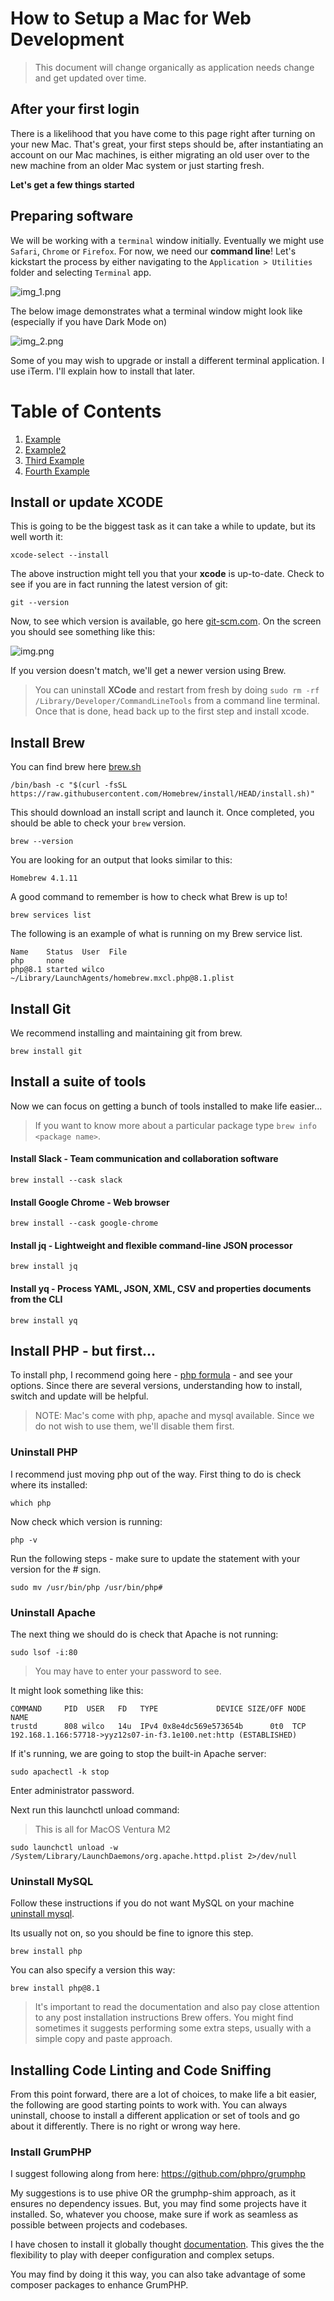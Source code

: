 # How to Setup a Mac for Web Development

> This document will change organically as application needs change and get updated over time.

## After your first login

There is a likelihood that you have come to this page right after turning on your new Mac. That's great, your first steps should be, after instantiating an account on our Mac machines, is either migrating an old user over to the new machine from an older Mac system or just starting fresh.

**Let's get a few things started**

## Preparing software

We will be working with a `terminal` window initially. Eventually we might use `Safari`, `Chrome` or `Firefox`. For now, we need our **command line**! Let's kickstart the process by either navigating to the `Application > Utilities` folder and selecting `Terminal` app.

![img_1.png](img_1.png)

The below image demonstrates what a terminal window might look like (especially if you have Dark Mode on)

![img_2.png](img_2.png)

Some of you may wish to upgrade or install a different terminal application. I use iTerm. I'll explain how to install that later.

# Table of Contents
1. [Example](#example)
2. [Example2](#example2)
3. [Third Example](#third-example)
4. [Fourth Example](#fourth-examplehttpwwwfourthexamplecom)

## Install or update XCODE

This is going to be the biggest task as it can take a while to update, but its well worth it:

```shell
xcode-select --install
```

The above instruction might tell you that your **xcode** is up-to-date. Check to see if you are in fact running the latest version of git:

```shell
git --version
```

Now, to see which version is available, go here [git-scm.com](https://git-scm.com/downloads). On the screen you should see something like this:

![img.png](img.png)

If you version doesn't match, we'll get a newer version using Brew.

> You can uninstall **XCode** and restart from fresh by doing `sudo rm -rf /Library/Developer/CommandLineTools` from a command line terminal. Once that is done, head back up to the first step and install xcode.

## Install Brew

You can find brew here [brew.sh](https://brew.sh/)
```shell
/bin/bash -c "$(curl -fsSL https://raw.githubusercontent.com/Homebrew/install/HEAD/install.sh)"
```

This should download an install script and launch it. Once completed, you should be able to check your `brew` version.

```shell
brew --version
```

You are looking for an output that looks similar to this:

```shell
Homebrew 4.1.11
```

A good command to remember is how to check what Brew is up to!

```shell
brew services list
```

The following is an example of what is running on my Brew service list.

```shell
Name    Status  User  File
php     none
php@8.1 started wilco ~/Library/LaunchAgents/homebrew.mxcl.php@8.1.plist
```

## Install Git

We recommend installing and maintaining git from brew.

```shell
brew install git
```

## Install a suite of tools

Now we can focus on getting a bunch of tools installed to make life easier...

> If you want to know more about a particular package type `brew info <package name>`.

#### Install Slack - Team communication and collaboration software
```shell
brew install --cask slack
```

#### Install Google Chrome - Web browser
```shell
brew install --cask google-chrome
```

#### Install jq - Lightweight and flexible command-line JSON processor
```shell
brew install jq
```

#### Install yq - Process YAML, JSON, XML, CSV and properties documents from the CLI
```shell
brew install yq
```

## Install PHP - but first...

To install php, I recommend going here - [php formula](https://formulae.brew.sh/formula/php) - and see your options. Since there are several versions, understanding how to install, switch and update will be helpful.

> NOTE: Mac's come with php, apache and mysql available. Since we do not wish to use them, we'll disable them first.

### Uninstall PHP

I recommend just moving php out of the way. First thing to do is check where its installed:

```shell
which php
```

Now check which version is running:

```shell
php -v
```

Run the following steps - make sure to update the statement with your version for the # sign.

```shell
sudo mv /usr/bin/php /usr/bin/php#
```

### Uninstall Apache

The next thing we should do is check that Apache is not running:

```shell
sudo lsof -i:80
```

> You may have to enter your password to see.

It might look something like this:

```shell
COMMAND     PID  USER   FD   TYPE             DEVICE SIZE/OFF NODE NAME
trustd      808 wilco   14u  IPv4 0x8e4dc569e573654b      0t0  TCP 192.168.1.166:57718->yyz12s07-in-f3.1e100.net:http (ESTABLISHED)
```

If it's running, we are going to stop the built-in Apache server:

```shell
sudo apachectl -k stop
```

Enter administrator password.

Next run this launchctl unload command:

> This is all for MacOS Ventura M2

```shell
sudo launchctl unload -w /System/Library/LaunchDaemons/org.apache.httpd.plist 2>/dev/null 
```

### Uninstall MySQL

Follow these instructions if you do not want MySQL on your machine [uninstall mysql](https://macpaw.com/how-to/uninstall-mysql-on-mac).

Its usually not on, so you should be fine to ignore this step.

```shell
brew install php
```

You can also specify a version this way:

```shell
brew install php@8.1
```

> It's important to read the documentation and also pay close attention to any post installation instructions Brew offers. You might find sometimes it suggests performing some extra steps, usually with a simple copy and paste approach.


## Installing Code Linting and Code Sniffing

From this point forward, there are a lot of choices, to make life a bit easier, the following are good starting points to work with. You can always uninstall, choose to install a different application or set of tools and go about it differently. There is no right or wrong way here. 

### Install GrumPHP 

I suggest following along from here: https://github.com/phpro/grumphp

My suggestions is to use phive OR  the grumphp-shim approach, as it ensures no dependency issues. But, you may find some projects have it installed. So, whatever you choose, make sure if work as seamless as possible between projects and codebases.

I have chosen to install it globally thought [documentation](https://github.com/phpro/grumphp/blob/v2.x/doc/installation/global.md). This gives the the flexibility to play with deeper configuration and complex setups.

You may find by doing it this way, you can also take advantage of some composer packages to enhance GrumPHP.



